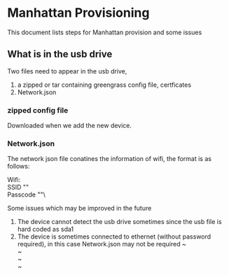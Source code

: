 # Manhattan Provisioning
  This document lists steps for Manhattan provision and some issues
  
  
  ## What is in the usb drive
  Two files need to appear in the usb drive,
  1. a zipped or tar containing greengrass config file, certficates
  2. Network.json
  
  ###  zipped config file
  Downloaded when we add the new device.
  
  ### Network.json
  The network json file conatines the information of wifi, the format is as
  follows:
  
  Wifi:\
      SSID ""\
      Passcode ""\
  
  
  Some issues which may be improved in the future
  1. The device cannot detect the usb drive sometimes since the usb file is hard
  coded as sda1
  2. The device is sometimes connected to ethernet (without password required), in this case
  Network.json may not be required
  ~                                                                                                                                                                        
  ~                                                                                                                                                                        
  ~                                                                                                                                                                        
  ~                                                
